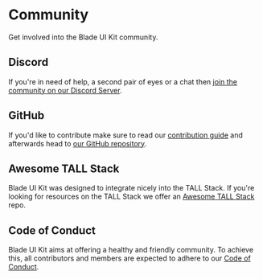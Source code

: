 # Community

Get involved into the Blade UI Kit community.

## Discord

If you're in need of help, a second pair of eyes or a chat then [join the community on our Discord Server](https://discord.gg/Vev5CyE).

## GitHub

If you'd like to contribute make sure to read our [contribution guide](/docs/{{version}}/contribution-guide) and afterwards head to [our GitHub repository](https://github.com/blade-ui-kit/blade-ui-kit).

## Awesome TALL Stack

Blade UI Kit was designed to integrate nicely into the TALL Stack. If you're looking for resources on the TALL Stack we offer an [Awesome TALL Stack](https://github.com/blade-ui-kit/awesome-tall-stack) repo.

## Code of Conduct

Blade UI Kit aims at offering a healthy and friendly community. To achieve this, all contributors and members are expected to adhere to our [Code of Conduct](https://github.com/blade-ui-kit/.github/blob/main/CODE_OF_CONDUCT.md).
